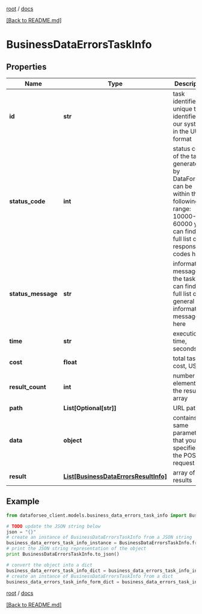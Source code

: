 [root](./../ "root") / [docs](./ "docs")

[[Back to README.md]](./../README.md "[Back to README.md]")

# BusinessDataErrorsTaskInfo

## Properties

Name | Type | Description | Notes
------------ | ------------- | ------------- | -------------
**id** | **str** | task identifier unique task identifier in our system in the UUID format | [optional]
**status_code** | **int** | status code of the task generated by DataForSEO, can be within the following range: 10000-60000 you can find the full list of the response codes here | [optional]
**status_message** | **str** | informational message of the task you can find the full list of general informational messages here | [optional]
**time** | **str** | execution time, seconds | [optional]
**cost** | **float** | total tasks cost, USD | [optional]
**result_count** | **int** | number of elements in the result array | [optional]
**path** | **List[Optional[str]]** | URL path | [optional]
**data** | **object** | contains the same parameters that you specified in the POST request | [optional]
**result** | [**List[BusinessDataErrorsResultInfo]**](BusinessDataErrorsResultInfo.md) | array of results | [optional]

## Example

```python
from dataforseo_client.models.business_data_errors_task_info import BusinessDataErrorsTaskInfo

# TODO update the JSON string below
json = "{}"
# create an instance of BusinessDataErrorsTaskInfo from a JSON string
business_data_errors_task_info_instance = BusinessDataErrorsTaskInfo.from_json(json)
# print the JSON string representation of the object
print BusinessDataErrorsTaskInfo.to_json()

# convert the object into a dict
business_data_errors_task_info_dict = business_data_errors_task_info_instance.to_dict()
# create an instance of BusinessDataErrorsTaskInfo from a dict
business_data_errors_task_info_form_dict = business_data_errors_task_info.from_dict(business_data_errors_task_info_dict)
```

  

[root](./../ "root") / [docs](./ "docs")

[[Back to README.md]](./../README.md "[Back to README.md]")
